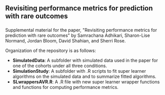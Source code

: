 ## Revisiting performance metrics for prediction with rare outcomes
### 

Supplemental material for the paper, "Revisiting performance metrics for prediction with rare outcomes" by Samrachana Adhikari, Sharon-Lise Normand, Jordan Bloom, David Shahian, and Sherri Rose.

Organization of the repository is as follows:

- **SimulatedData**: A subfolder with simulated data used in the paper for one of the cohorts under all three conditions.
- **SimulationStudy**: A subfolder with .R scripts to fit super learner algorithms on the simulated data and to summarize fitted algorithms.
- **SLwrappersAVR.R**: A .R file with new super learner wrapper functions and functions for computing performance metrics.







